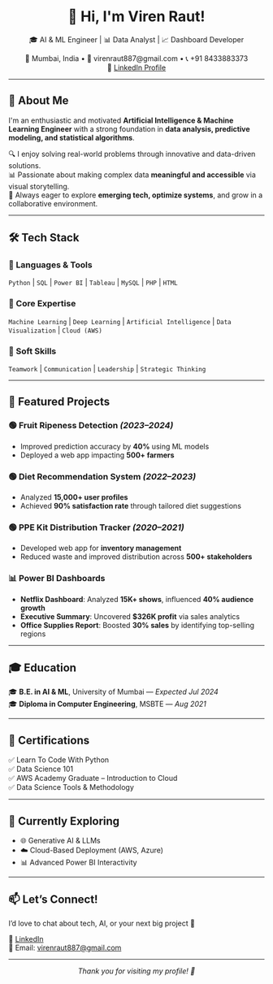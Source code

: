 <h1 align="center">👋 Hi, I'm Viren Raut!</h1>
<p align="center">
  🎓 AI & ML Engineer | 📊 Data Analyst | 📈 Dashboard Developer  
</p>
<p align="center">
  📍 Mumbai, India • 📧 virenraut887@gmail.com • 📞 +91 8433883373  
  <br>
  🔗 <a href="https://www.linkedin.com/in/viren-raut">LinkedIn Profile</a>
</p>

---

## 🧠 About Me

I'm an enthusiastic and motivated **Artificial Intelligence & Machine Learning Engineer** with a strong foundation in **data analysis, predictive modeling, and statistical algorithms**.

🔍 I enjoy solving real-world problems through innovative and data-driven solutions.  
📊 Passionate about making complex data **meaningful and accessible** via visual storytelling.  
🚀 Always eager to explore **emerging tech, optimize systems**, and grow in a collaborative environment.

---

## 🛠️ Tech Stack

### 🧩 Languages & Tools
`Python` | `SQL` | `Power BI` | `Tableau` | `MySQL` | `PHP` | `HTML`

### 🧠 Core Expertise
`Machine Learning` | `Deep Learning` | `Artificial Intelligence` | `Data Visualization` | `Cloud (AWS)`

### 🧠 Soft Skills
`Teamwork` | `Communication` | `Leadership` | `Strategic Thinking`

---

## 💼 Featured Projects

### 🟢 **Fruit Ripeness Detection** *(2023–2024)*
- Improved prediction accuracy by **40%** using ML models  
- Deployed a web app impacting **500+ farmers**

### 🟢 **Diet Recommendation System** *(2022–2023)*
- Analyzed **15,000+ user profiles**  
- Achieved **90% satisfaction rate** through tailored diet suggestions

### 🟢 **PPE Kit Distribution Tracker** *(2020–2021)*
- Developed web app for **inventory management**  
- Reduced waste and improved distribution across **500+ stakeholders**

### 📊 **Power BI Dashboards**
- **Netflix Dashboard**: Analyzed **15K+ shows**, influenced **40% audience growth**
- **Executive Summary**: Uncovered **$326K profit** via sales analytics  
- **Office Supplies Report**: Boosted **30% sales** by identifying top-selling regions  

---

## 🎓 Education

🎓 **B.E. in AI & ML**, University of Mumbai — *Expected Jul 2024*  
🎓 **Diploma in Computer Engineering**, MSBTE — *Aug 2021*

---

## 🏅 Certifications

✅ Learn To Code With Python  
✅ Data Science 101  
✅ AWS Academy Graduate – Introduction to Cloud  
✅ Data Science Tools & Methodology  

---

## 🌱 Currently Exploring

- 🌐 Generative AI & LLMs  
- ☁️ Cloud-Based Deployment (AWS, Azure)  
- 📊 Advanced Power BI Interactivity  

---

## 📫 Let’s Connect!

I’d love to chat about tech, AI, or your next big project 🚀  

🔗 [LinkedIn](https://www.linkedin.com/in/viren-raut)  
📧 Email: virenraut887@gmail.com

---

<p align="center"><em>Thank you for visiting my profile! 🙌</em></p>
